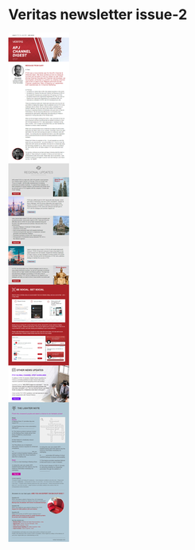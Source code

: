 # Veritas newsletter issue-2
![Newsletter visual](https://github.com/gbjack/veritas-newsletter-issue-2/blob/master/screenshot.png)
